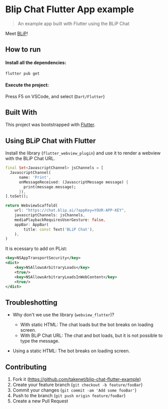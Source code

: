 # Blip Chat Flutter App example
> An example app built with Flutter using the BLiP Chat

Meet [BLiP](http://blip.ai)!

## How to run

#### Install all the dependencies:

```sh
flutter pub get
```

#### Execute the project:

Press F5 on VSCode, and select (`Dart/Flutter`)


## Built With
This project was bootstrapped with [Flutter](https://flutter.dev/).

## Using BLiP Chat with Flutter

Install the library (`flutter_webview_plugin`) and use it to render a webview with the BLiP Chat URL.

```dart
final Set<JavascriptChannel> jsChannels = [
  JavascriptChannel(
      name: 'Print',
      onMessageReceived: (JavascriptMessage message) {
        print(message.message);
      }),
].toSet();

return WebviewScaffold(
    url: "https://chat.blip.ai/?appKey=YOUR-APP-KEY",
    javascriptChannels: jsChannels,
    mediaPlaybackRequiresUserGesture: false,
    appBar: AppBar(
        title: const Text('BLiP Chat'),
    ),
)
```

It is ecessary to add on PList:

```xml
<key>NSAppTransportSecurity</key>
<dict>
    <key>NSAllowsArbitraryLoads</key>
    <true/>
    <key>NSAllowsArbitraryLoadsInWebContent</key>
    <true/>
</dict>
```

## Troubleshotting

* Why don't we use the library (`webview_flutter`)?
  * With static HTML: The chat loads but the bot breaks on loading screen.
  * With BLiP Chat URL: The chat and bot loads, but it is not possible to type the message.
  
* Using a static HTML: The bot breaks on loading screen.


## Contributing

1. Fork it (<https://github.com/takenet/blip-chat-flutter-example>)
2. Create your feature branch (`git checkout -b feature/fooBar`)
3. Commit your changes (`git commit -am 'Add some fooBar'`)
4. Push to the branch (`git push origin feature/fooBar`)
5. Create a new Pull Request
